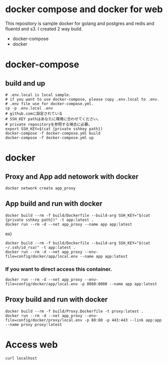 # docker compose and docker for web 
This repository is sample docker for golang and postgres and redis and fluentd and s3.
I created 2 way build.

* docker-compose
* docker 

# docker-compose

## build and up
```
# .env.local is local sample.
# if you want to use docker-compose, please copy .env.local to .env.
# .env file use for docker-compose.yml.
cp -p .env.local .env
# github.comに設定されている
# SSH_KEY pathはあなたに環境に合わせてください。
# private repositoryを参照する場合に必要。
export SSH_KEY=$(cat {private sshkey path})
docker-compose -f docker-compose.yml build
docker-compose -f docker-compose.yml up
```

# docker
## Proxy and App add netowork with docker
```
docker network create app_proxy
```

## App build and run with docker
```
docker build --rm -f build/Dockerfile --build-arg SSH_KEY="$(cat {private sshkey path})" -t app:latest . 
docker run --rm -d --net app_proxy --name app app:latest
```
ex)
```
docker build --rm -f build/Dockerfile --build-arg SSH_KEY="$(cat ~/.ssh/id_rsa)" -t app:latest . 
docker run --rm -d --net app_proxy --env-file=config/docker/app/local.env --name app app:latest
```

### If you want to direct access this container.
```
docker run --rm -d --net app_proxy --env-file=config/docker/app/local.env -p 8080:8080 --name app app:latest
```

## Proxy build and run with docker
```
docker build --rm -f build/Proxy.Dockerfile -t proxy:latest .
docker run --rm -d --net app_proxy --env-file=config/docker/proxy/local.env -p 80:80 -p 443:443 --link app:app --name proxy proxy:latest
```

# Access web
```
curl localhost
```
